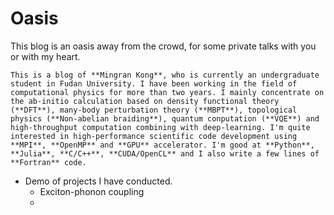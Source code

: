 # Oasis

This blog is an oasis away from the crowd, for some private talks with you or with my heart.

```{admonition} Brief Self Introduction
This is a blog of **Mingran Kong**, who is currently an undergraduate student in Fudan University. I have been working in the field of computational physics for more than two years. I mainly concentrate on the ab-initio calculation based on density functional theory (**DFT**), many-body perturbation theory (**MBPT**), topological physics (**Non-abelian braiding**), quantum conputation (**VQE**) and high-throughput computation combining with deep-learning. I'm quite interested in high-performance scientific code development using **MPI**, **OpenMP** and **GPU** accelerator. I'm good at **Python**, **Julia**, **C/C++**, **CUDA/OpenCL** and I also write a few lines of **Fortran** code.
```

- Demo of projects I have conducted.
  - Exciton-phonon coupling 
  -  